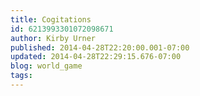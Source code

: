 ```yaml
---
title: Cogitations
id: 6213993301072098671
author: Kirby Urner
published: 2014-04-28T22:20:00.001-07:00
updated: 2014-04-28T22:29:15.676-07:00
blog: world_game
tags: 
---
```


